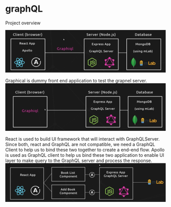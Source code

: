 # graphQL


Project overview

![GraphQL overview](https://github.com/nitishbhushan2013/graphQL/blob/master/images/graphQL-architecture.png)


Graphical is dummy front end application to test the grapnel server. 
![GraphQL graphiql](https://github.com/nitishbhushan2013/graphQL/blob/master/images/graphQL-graphiql.png)

React is used to build UI framework that will interact with GraphQLServer. Since both, react and GraphQL are not compatible, we need a GraphQL Client to help us to bind these two together to create a end-end flow. 
Apollo is used as GraphQL client to help us bind these two application to enable UI layer to make query to the GraphQL server and process the response.
![GraphQL graphiql](https://github.com/nitishbhushan2013/graphQL/blob/master/images/graphQL-components.png)

